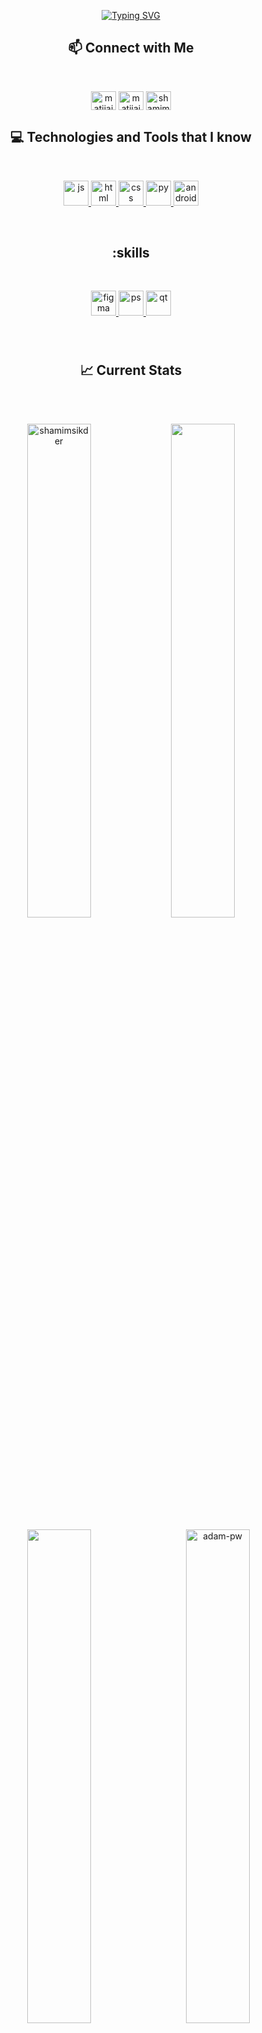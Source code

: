 

<p align="center"><a href="https://github.com/matijaime/"><img src="https://readme-typing-svg.demolab.com?font=Fira+Code&pause=1000&center=FALSO&vCenter=FALSO&repeat=verdadero&random=FALSO&width=435&lines=Hi+There%2C+I'm+Matias+Jaime%F0%9F%91%8B" alt="Typing SVG" /></a></p>

<div align="center">
  
## :mailbox: Connect with Me</br>
</div>

<br />
<p align="center">
<a href="https://instagram/matijaime__" target="blank"><img align="center" src="https://skillicons.dev/icons?i=instagram" alt="matijaime" height="30" width="40" /></a>
<a href="https://twitter.com/matijaime__" target="blank"><img align="center" src="https://skillicons.dev/icons?i=tw" alt="matijaime__" height="30" width="40" /></a>
<a href="https://fb.com/shamim.sikder.537" target="blank"><img align="center" src="https://raw.githubusercontent.com/rahuldkjain/github-profile-readme-generator/master/src/images/icons/Social/facebook.svg" alt="shamim.sikder.537" height="30" width="40" /></a>
</p>


<div align="center">

## :computer: Technologies and Tools that I know
  
<br />
  
<a  margin="10" href="https://devdocs.io/javascript/" target="_blank"><img margin="10px" height="40" src="https://skillicons.dev/icons?i=js" alt="js"/> </a>
<a  margin="10" href="https://developer.mozilla.org/en-US/docs/Web/HTML" target="_blank"><img margin="10px" height="40" src="https://skillicons.dev/icons?i=html" alt="html"/> </a>
<a  margin="10" href="https://developer.mozilla.org/en-US/docs/Web/CSS" target="_blank"><img margin="10px" height="40" src="https://skillicons.dev/icons?i=css" alt="css"/> </a>
<a  margin="10" href="https://https://www.python.org/" target="_blank"><img margin="10px" height="40" src="https://skillicons.dev/icons?i=py" alt="py"/> </a>
<a  margin="10" href="https://developer.android.com/studio?hl=es-419" target="_blank"><img margin="10px" height="40" src="https://skillicons.dev/icons?i=androidstudio" alt="androidstudio"/> </a>

<br />  

## :skills


<br />  
  
<a  margin="10" href="https://figma.com/" target="_blank"><img margin="10px" height="40" src="https://skillicons.dev/icons?i=figma" alt="figma"/> </a>
<a  margin="10" href="https://www.adobe.com/ar/products/photoshop.html" target="_blank"><img margin="10px" height="40" src="https://skillicons.dev/icons?i=ps" alt="ps"/> </a>
<a  margin="10" href="https://doc.qt.io/qtforpython-6/" target="_blank"><img margin="10px" height="40" src="https://skillicons.dev/icons?i=qt" alt="qt"/> </a>
</div>

###

</div>
<br />

<div align="center">
  
 ## :chart_with_upwards_trend: Current Stats
</br>
</div>
<br />
<p align="center"><img width="45%" src="https://github-readme-streak-stats.herokuapp.com/?user=shamimsikder&theme=gotham&show_icons=true" alt="shamimsikder"/>

<img width="45%" src="https://github-readme-stats-ten-gilt.vercel.app/api?username=shamimsikder&show_icons=true&theme=gotham"/>
</p>

<p align="center"><img  width="45%" src="https://github-readme-stats-ten-gilt.vercel.app/api/top-langs/?username=shamimsikder&theme=gotham"/>
<img width="45%" align="right" src="https://github.com/Adam-pw/Adam-pw/blob/main/animation_500_kxa883sd.gif" alt="adam-pw" />

</p>
